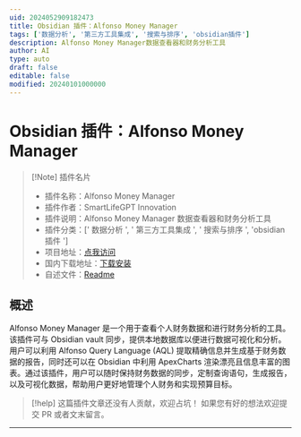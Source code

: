 ```yaml
---
uid: 2024052909182473
title: Obsidian 插件：Alfonso Money Manager
tags: ['数据分析', '第三方工具集成', '搜索与排序', 'obsidian插件']
description: Alfonso Money Manager数据查看器和财务分析工具
author: AI
type: auto
draft: false
editable: false
modified: 20240101000000
---
```


# Obsidian 插件：Alfonso Money Manager

> [!Note] 插件名片
> - 插件名称：Alfonso Money Manager
> - 插件作者：SmartLifeGPT Innovation
> - 插件说明：Alfonso Money Manager 数据查看器和财务分析工具
> - 插件分类：[' 数据分析 ', ' 第三方工具集成 ', ' 搜索与排序 ', 'obsidian 插件 ']
> - 项目地址：[点我访问](https://github.com/smartlife-gpt/alfonso-money-manager-obsidian)
> - 国内下载地址：[下载安装](https://pkmer.cn/products/plugin/pluginMarket/?alfonso-money-manager)
> - 自述文件：[Readme](https://ghproxy.net/https://raw.githubusercontent.com/smartlife-gpt/alfonso-money-manager-obsidian/main/README.md)

## 概述

Alfonso Money Manager 是一个用于查看个人财务数据和进行财务分析的工具。该插件可与 Obsidian vault 同步，提供本地数据库以便进行数据可视化和分析。用户可以利用 Alfonso Query Language (AQL) 提取精确信息并生成基于财务数据的报告，同时还可以在 Obsidian 中利用 ApexCharts 渲染漂亮且信息丰富的图表。通过该插件，用户可以随时保持财务数据的同步，定制查询语句，生成报告，以及可视化数据，帮助用户更好地管理个人财务和实现预算目标。

> [!help]
> 这篇插件文章还没有人贡献，欢迎占坑！
> 如果您有好的想法欢迎提交 PR 或者文末留言。

---



